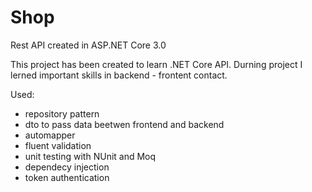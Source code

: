 # Shop
Rest API created in ASP.NET Core 3.0

This project has been created to learn .NET Core API.
Durning project I lerned important skills in  backend - frontent contact.


Used:
* repository pattern
* dto to pass data beetwen frontend and backend
* automapper
* fluent validation
* unit testing with NUnit and Moq 
* dependecy injection
* token authentication

